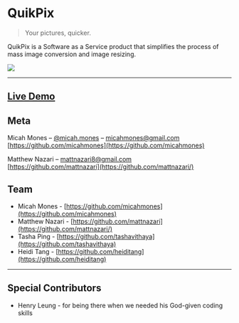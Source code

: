 # QuikPix
> Your pictures, quicker.


QuikPix is a Software as a Service product that simplifies the process of mass image conversion and image resizing.


![](https://i.imgur.com/wMMl0tH.jpg)

---

## [Live Demo](https://micahmones.ca/quikpix/)

## Meta

Micah Mones – [@micah.mones](https://instagram.com/micah.mones) – micahmones@gmail.com  
[https://github.com/micahmones](https://github.com/micahmones)  

Matthew Nazari – mattnazari8@gmail.com  
[https://github.com/mattnazari](https://github.com/mattnazari/)

## Team

* Micah Mones - [https://github.com/micahmones](https://github.com/micahmones)  
* Matthew Nazari - [https://github.com/mattnazari](https://github.com/mattnazari/)  
* Tasha Ping - [https://github.com/tashavithaya](https://github.com/tashavithaya)  
* Heidi Tang - [https://github.com/heiditang](https://github.com/heiditang)  

---

## Special Contributors

* Henry Leung - for being there when we needed his God-given coding skills
